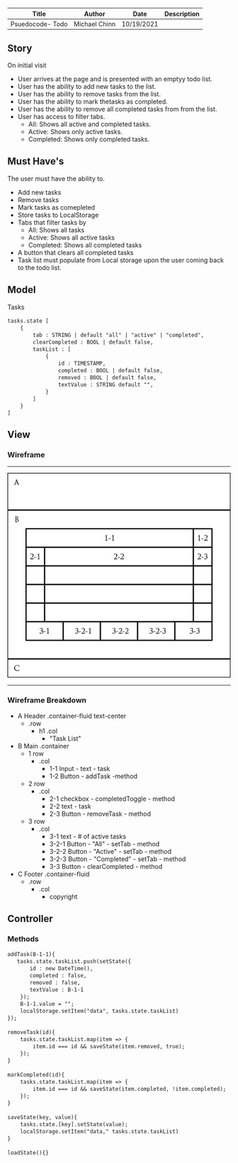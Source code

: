 | Title | Author | Date | Description |
|---|---|---|---|
| Psuedocode- Todo | Michael Chinn | 10/19/2021 |

## Story

On initial visit
- User arrives at the page and is presented with an emptyy todo list.
- User has the ability to add new tasks to the list.
- User has the ability to remove tasks from the list.
- User has the ability to mark thetasks as completed.
- User has the ability to remove all completed tasks from from the list.
- User has access to filter tabs.
    - All: Shows all active and completed tasks.
    - Active: Shows only active tasks.
    - Completed: Shows only completed tasks.

## Must Have's

The user must have the ability to.

- Add new tasks
- Remove tasks
- Mark tasks as comepleted
- Store tasks to LocalStorage
- Tabs that filter tasks by
    - All: Shows all tasks
    - Active: Shows all active tasks
    - Completed: Shows all completed tasks
- A button that clears all completed tasks
- Task list must populate from Local storage upon the user coming back to the todo list.

## Model
Tasks
```
tasks.state [
    {
        tab : STRING | default "all" | "active" | "completed",
        clearCompleted : BOOL | default false,
        taskList : [
            {
                id : TIMESTAMP, 
                completed : BOOL | default false,
                removed : BOOL | default false, 
                textValue : STRING default "",
            }
        ]
    }
]

```

## View

### Wireframe
---

![Wireframe](./src/img/pseudocode/01-wireframe.jpg)

---

### Wireframe Breakdown
- A Header .container-fluid text-center
    - .row
        - h1 .col
            - "Task List"
- B Main .container
    - 1 row
        - .col
            - 1-1 Input - text - task
            - 1-2 Button - addTask -method
    - 2 row
        - .col
            - 2-1 checkbox - completedToggle - method
            - 2-2 text - task
            - 2-3 Button - removeTask - method
    - 3 row
        - .col
            - 3-1 text - # of active tasks
            - 3-2-1 Button - "All" - setTab - method
            - 3-2-2 Button - "Active" - setTab - method
            - 3-2-3 Button - "Completed" - setTab - method
            - 3-3 Button - clearCompleted - method
- C Footer .container-fluid
    - .row
        - .col
            - copyright

## Controller

### Methods 

```
addTask(B-1-1){
   tasks.state.taskList.push(setState({
       id : new DateTime(),
       completed : false,
       removed : false,
       textValue : B-1-1
    });
    B-1-1.value = "";
    localStorage.setItem("data", tasks.state.taskList)
});

removeTask(id){
    tasks.state.taskList.map(item => {
        item.id === id && saveState(item.removed, true);
    });
}

markCompleted(id){
    tasks.state.taskList.map(item => {
        item.id === id && saveState(item.completed, !item.completed);
    });
}

saveState(key, value){
    tasks.state.[key].setState(value);
    localStorage.setItem("data," tasks.state.taskList)
}

loadState(){}
```